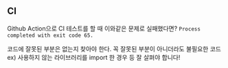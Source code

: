 ## CI
Github Action으로 CI 테스트를 할 때 이와같은 문제로 실패했다면?
```Process completed with exit code 65.```

코드에 잘못된 부분은 없는지 찾아야 한다.
꼭 잘못된 부분이 아니더라도 불필요한 코드 ex) 사용하지 않는 라이브러리를 import 한 경우 등
잘 살펴야 합니다!

